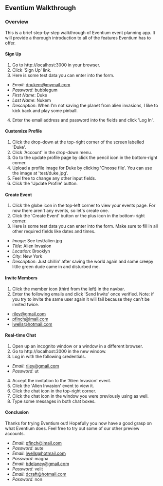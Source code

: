 ## Eventium Walkthrough
### Overview
This is a brief step-by-step walkthrough of Eventium event planning app. It will provide a thorough introduction to all of the features Eventium has to offer.
#### Sign Up
1. Go to http://localhost:3000 in your browser.
2. Click 'Sign Up' link.
3. Here is some test data you can enter into the form.
  * *Email*: dnukem@mymail.com
  * *Password*: bubblegum
  * *First Name*: Duke
  * *Last Name*: Nukem
  * *Description*: When I'm not saving the planet from alien invasions, I like to kick back and play some pinball.
4. Enter the email address and password into the fields and click 'Log In'.

#### Customize Profile
 1. Click the drop-down at the top-right corner of the screen labelled 'Duke'.
 2. Click 'Account' in the drop-down menu.
 3. Go to the update profile page by click the pencil icon in the bottom-right corner.
 4. Upload a profile image for Duke by clicking 'Choose file'. You can use the image at 'test/duke.jpg'.
 5. Feel free to change any other input fields.
 6. Click the 'Update Profile' button.

#### Create Event
1. Click the globe icon in the top-left corner to view your events page. For now there aren't any events, so let's create one.
2. Click the 'Create Event' button or the plus icon in the bottom-right corner.
3. Here is some test data you can enter into the form. Make sure to fill in all other required fields like dates and times.
  * *Image*:  See test/alien.jpg
  * *Title*: Alien Invasion
  * *Location*: Brooklyn
  * *City*: New York
  * *Description*:  Just chillin' after saving the world again and some creepy little green dude came in and disturbed me.

#### Invite Members
1. Click the member icon (third from the left) in the navbar.
2. Enter the following emails and click 'Send Invite' once verified. Note: if you try to invite the same user again it will fail because they can't be invited twice.
  * riley@gmail.com
  * pfinch@imail.com
  * lwells@hotmail.com

#### Real-time Chat
1. Open up an incognito window or a window in a different browser.
2. Go to http://localhost:3000 in the new window.
3. Log in with the following credentials.
  * *Email*: riley@gmail.com
  * *Password*: ut
4. Accept the invitation to the 'Alien Invasion' event.
5. Click the 'Alien Invasion' event to view it.
6. Click the chat icon in the top-right corner.
7. Click the chat icon in the window you were previously using as well.
8. Type some messages in both chat boxes.

#### Conclusion
Thanks for trying Eventium out! Hopefully you now have a good grasp on what Eventium does. Feel free to try out some of our other preview accounts.

 - *Email*: pfinch@imail.com
 - *Password*: aute
 - *Email*: lwells@hotmail.com
 - *Password*: magna
 - *Email*: bdelaney@gmail.com
 - *Password*: velit
 - *Email*: dcraft@hotmail.com
 - *Password*: non